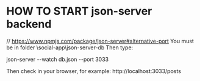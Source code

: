 

# HOW TO START json-server backend
// https://www.npmjs.com/package/json-server#alternative-port
You must be in folder \social-app\json-server-db 
Then type:

json-server --watch db.json --port 3033


Then check in your browser, for example:
http://localhost:3033/posts